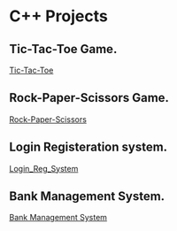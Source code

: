 # C++ Projects

## Tic-Tac-Toe Game.
[Tic-Tac-Toe](Tic-Tac-Toe_Game/tic_tac_toe.cpp)

## Rock-Paper-Scissors Game.
[Rock-Paper-Scissors](Rock_Paper_Scissors/RockPaperScissor.cpp)

## Login Registeration system.
[Login_Reg_System](Login_Registeration_System/Login_Reg_System.cpp)

## Bank Management System.
[Bank Management System](BankManagementSystem/src.cpp)